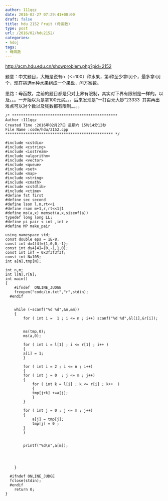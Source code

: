 ```yaml
---
author: 111qqz
date: 2016-02-27 07:29:41+00:00
draft: false
title: hdu 2152 Fruit (母函数)
type: post
url: /2016/02/hdu2152/
categories:
- hdoj
tags:
- 母函数
---
```


http://acm.hdu.edu.cn/showproblem.php?pid=2152

题意：中文题目，大概是说有n（<=100）种水果，第i种至少拿l[i]个，最多拿r[i]个，现在挑选m种水果组成一个果盘，问方案数。

思路：母函数，之前的题目都是只对上界有限制，其实对下界有限制是一样的。以及。。。一开始以为是拿100元买。。。后来发现是“一打百元大钞”23333  其实再出难点可以对个数以及钱数都有限制。。。。





    
    /* ***********************************************
    Author :111qqz
    Created Time :2016年02月27日 星期六 15时14分12秒
    File Name :code/hdu/2152.cpp
    ************************************************ */
    
    #include <cstdio>
    #include <cstring>
    #include <iostream>
    #include <algorithm>
    #include <vector>
    #include <queue>
    #include <set>
    #include <map>
    #include <string>
    #include <cmath>
    #include <cstdlib>
    #include <ctime>
    #define fst first
    #define sec second
    #define lson l,m,rt<<1
    #define rson m+1,r,rt<<1|1
    #define ms(a,x) memset(a,x,sizeof(a))
    typedef long long LL;
    #define pi pair < int ,int >
    #define MP make_pair
    
    using namespace std;
    const double eps = 1E-8;
    const int dx4[4]={1,0,0,-1};
    const int dy4[4]={0,-1,1,0};
    const int inf = 0x3f3f3f3f;
    const int N=105;
    int a[N],tmp[N];
    
    int n,m;
    int l[N],r[N];
    int main()
    {
    	#ifndef  ONLINE_JUDGE 
    	freopen("code/in.txt","r",stdin);
      #endif
    
    
    	while (~scanf("%d %d",&n,&m))
    	{
    	    for ( int i =  1 ; i <= n ; i++) scanf("%d %d",&l[i],&r[i]);
    
    
    	    ms(tmp,0);
    	    ms(a,0);
    
    	    for ( int i = l[1] ; i <= r[1] ; i++ )
    	    {
    		a[i] = 1;
    	    }
    
    	    for ( int i = 2 ; i <= n ; i++)
    	    {
    		for ( int j = 0  ; j <= m ; j++)
    		{
    		    for ( int k = l[i] ; k <= r[i] ; k++  )
    		    {
    			tmp[j+k] +=a[j];
    		    }
    		}
    		
    		for ( int j = 0 ; j <= m ; j++)
    		{
    		    a[j] = tmp[j];
    		    tmp[j] = 0 ;
    		}
    	    }
    
    
    	    printf("%d\n",a[m]);
    	    
    
    
    
    	}
    
      #ifndef ONLINE_JUDGE  
      fclose(stdin);
      #endif
        return 0;
    }
    



